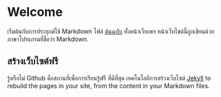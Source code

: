 # Welcome

เริ่มต้นกับการประยุกต์ใช้ Markdown ไฟล์ [ต้นฉบับ](https://github.com/dev-suwonza123/MarkDown/) ทั้งหน้าเว็บเพจ หน้าเว็บไซต์นี้ถูกเขียนด้วยภาษาโปรแกรมที่ชื่อว่า Markdown.  

## สร้างเว็บไซต์ฟรี
รู้หรือไม่ Github คือสถานที่เพื่อการเรียนรู้ฟรี ที่ดีที่สุด เทคโนโลยีการสร้างเว็บไซต์ [Jekyll](https://jekyllrb.com/) to rebuild the pages in your site, from the content in your Markdown files.

